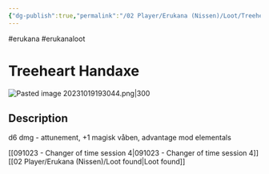 ```yaml
---
{"dg-publish":true,"permalink":"/02 Player/Erukana (Nissen)/Loot/Treeheart handaxe/","tags":["erukana","erukanaloot"]}
---
```



#erukana #erukanaloot 

# Treeheart Handaxe
![Pasted image 20231019193044.png|300](/img/user/10%20Attachments/Pasted%20image%2020231019193044.png)
## Description

d6 dmg - attunement, +1 magisk våben, advantage mod elementals

[[091023 - Changer of time session 4\|091023 - Changer of time session 4]]
[[02 Player/Erukana (Nissen)/Loot found\|Loot found]]